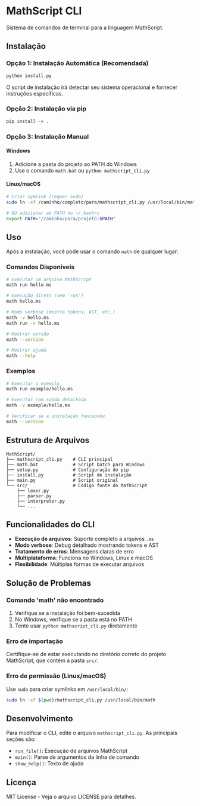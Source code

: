 # MathScript CLI

Sistema de comandos de terminal para a linguagem MathScript.

## Instalação

### Opção 1: Instalação Automática (Recomendada)

```bash
python install.py
```

O script de instalação irá detectar seu sistema operacional e fornecer instruções específicas.

### Opção 2: Instalação via pip

```bash
pip install -e .
```

### Opção 3: Instalação Manual

#### Windows
1. Adicione a pasta do projeto ao PATH do Windows
2. Use o comando `math.bat` ou `python mathscript_cli.py`

#### Linux/macOS
```bash
# Criar symlink (requer sudo)
sudo ln -sf /caminho/completo/para/mathscript_cli.py /usr/local/bin/math

# OU adicionar ao PATH no ~/.bashrc
export PATH="/caminho/para/projeto:$PATH"
```

## Uso

Após a instalação, você pode usar o comando `math` de qualquer lugar:

### Comandos Disponíveis

```bash
# Executar um arquivo MathScript
math run hello.ms

# Execução direta (sem 'run')
math hello.ms

# Modo verbose (mostra tokens, AST, etc.)
math -v hello.ms
math run -v hello.ms

# Mostrar versão
math --version

# Mostrar ajuda
math --help
```

### Exemplos

```bash
# Executar o exemplo
math run example/hello.ms

# Executar com saída detalhada
math -v example/hello.ms

# Verificar se a instalação funcionou
math --version
```

## Estrutura de Arquivos

```
MathScript/
├── mathscript_cli.py    # CLI principal
├── math.bat             # Script batch para Windows
├── setup.py             # Configuração do pip
├── install.py           # Script de instalação
├── main.py              # Script original
└── src/                 # Código fonte do MathScript
    ├── lexer.py
    ├── parser.py
    ├── interpreter.py
    └── ...
```

## Funcionalidades do CLI

- **Execução de arquivos**: Suporte completo a arquivos `.ms`
- **Modo verbose**: Debug detalhado mostrando tokens e AST
- **Tratamento de erros**: Mensagens claras de erro
- **Multiplataforma**: Funciona no Windows, Linux e macOS
- **Flexibilidade**: Múltiplas formas de executar arquivos

## Solução de Problemas

### Comando 'math' não encontrado

1. Verifique se a instalação foi bem-sucedida
2. No Windows, verifique se a pasta está no PATH
3. Tente usar `python mathscript_cli.py` diretamente

### Erro de importação

Certifique-se de estar executando no diretório correto do projeto MathScript, que contém a pasta `src/`.

### Erro de permissão (Linux/macOS)

Use `sudo` para criar symlinks em `/usr/local/bin/`:
```bash
sudo ln -sf $(pwd)/mathscript_cli.py /usr/local/bin/math
```

## Desenvolvimento

Para modificar o CLI, edite o arquivo `mathscript_cli.py`. As principais seções são:

- `run_file()`: Execução de arquivos MathScript
- `main()`: Parse de argumentos da linha de comando
- `show_help()`: Texto de ajuda

## Licença

MIT License - Veja o arquivo LICENSE para detalhes.
